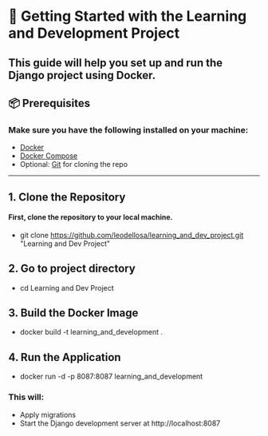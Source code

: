 # 🚀 Getting Started with the Learning and Development Project

This guide will help you set up and run the Django project using Docker.
---
## 📦 Prerequisites
### Make sure you have the following installed on your machine:
- [Docker](https://docs.docker.com/get-docker/)
- [Docker Compose](https://docs.docker.com/compose/install/)
- Optional: [Git](https://git-scm.com/) for cloning the repo
---

## 1. Clone the Repository
#### First, clone the repository to your local machine.
- git clone https://github.com/leodellosa/learning_and_dev_project.git "Learning and Dev Project"


## 2. Go to project directory
- cd Learning and Dev Project

## 3. Build the Docker Image
- docker build -t learning_and_development .

## 4. Run the Application
- docker run -d -p 8087:8087 learning_and_development

### This will:
- Apply migrations
- Start the Django development server at http://localhost:8087



